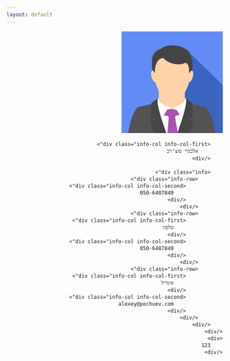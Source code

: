 ```yaml
---
layout: default
---
```


<div style="direction:rtl;">
	<div>
		<div><img src="/img/photo.jpg" alt="Alexey"></div>

		<div class="info-col info-col-first">
			אלכסיי פוצ'ויב
		</div>
		
		<div class="info">
			<div class="info-row">
				<div class="info-col info-col-second">
					050-6487849
				</div>
			</div>
			<div class="info-row">
				<div class="info-col info-col-first">
					טלפון
				</div>
				<div class="info-col info-col-second">
					050-6487849
				</div>
			</div>
			<div class="info-row">
				<div class="info-col info-col-first">
					אימייל
				</div>
				<div class="info-col info-col-second">
					alexey@pochuev.com
				</div>
			</div>
		</div>
	</div>
	<div>
		123
	</div>
</div>
